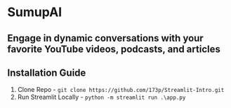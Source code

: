 # SumupAI

## Engage in dynamic conversations with your favorite YouTube videos, podcasts, and articles

## Installation Guide 
1. Clone Repo - `git clone https://github.com/173p/Streamlit-Intro.git`
2. Run Streamlit Locally - `python -m streamlit run .\app.py`
